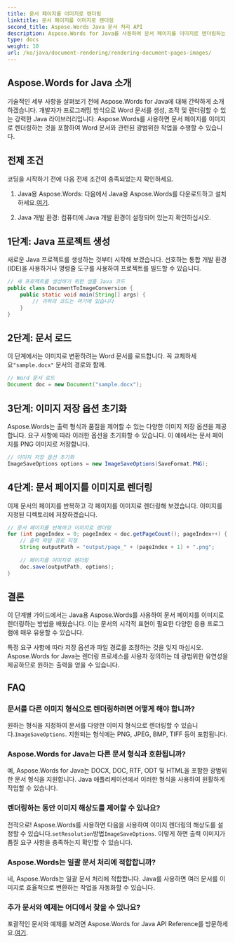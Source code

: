 ```yaml
---
title: 문서 페이지를 이미지로 렌더링
linktitle: 문서 페이지를 이미지로 렌더링
second_title: Aspose.Words Java 문서 처리 API
description: Aspose.Words for Java를 사용하여 문서 페이지를 이미지로 렌더링하는 방법을 알아보세요. 효율적인 문서 변환을 위한 코드 예제가 포함된 단계별 가이드입니다.
type: docs
weight: 10
url: /ko/java/document-rendering/rendering-document-pages-images/
---
```


## Aspose.Words for Java 소개

기술적인 세부 사항을 살펴보기 전에 Aspose.Words for Java에 대해 간략하게 소개하겠습니다. 개발자가 프로그래밍 방식으로 Word 문서를 생성, 조작 및 렌더링할 수 있는 강력한 Java 라이브러리입니다. Aspose.Words를 사용하면 문서 페이지를 이미지로 렌더링하는 것을 포함하여 Word 문서와 관련된 광범위한 작업을 수행할 수 있습니다.

## 전제 조건

코딩을 시작하기 전에 다음 전제 조건이 충족되었는지 확인하세요.

1.  Java용 Aspose.Words: 다음에서 Java용 Aspose.Words를 다운로드하고 설치하세요.[여기](https://releases.aspose.com/words/java/).

2. Java 개발 환경: 컴퓨터에 Java 개발 환경이 설정되어 있는지 확인하십시오.

## 1단계: Java 프로젝트 생성

새로운 Java 프로젝트를 생성하는 것부터 시작해 보겠습니다. 선호하는 통합 개발 환경(IDE)을 사용하거나 명령줄 도구를 사용하여 프로젝트를 빌드할 수 있습니다.

```java
// 새 프로젝트를 생성하기 위한 샘플 Java 코드
public class DocumentToImageConversion {
    public static void main(String[] args) {
        // 귀하의 코드는 여기에 있습니다
    }
}
```

## 2단계: 문서 로드

이 단계에서는 이미지로 변환하려는 Word 문서를 로드합니다. 꼭 교체하세요`"sample.docx"` 문서의 경로와 함께.

```java
// Word 문서 로드
Document doc = new Document("sample.docx");
```

## 3단계: 이미지 저장 옵션 초기화

Aspose.Words는 출력 형식과 품질을 제어할 수 있는 다양한 이미지 저장 옵션을 제공합니다. 요구 사항에 따라 이러한 옵션을 초기화할 수 있습니다. 이 예에서는 문서 페이지를 PNG 이미지로 저장합니다.

```java
// 이미지 저장 옵션 초기화
ImageSaveOptions options = new ImageSaveOptions(SaveFormat.PNG);
```

## 4단계: 문서 페이지를 이미지로 렌더링

이제 문서의 페이지를 반복하고 각 페이지를 이미지로 렌더링해 보겠습니다. 이미지를 지정된 디렉토리에 저장하겠습니다.

```java
// 문서 페이지를 반복하고 이미지로 렌더링
for (int pageIndex = 0; pageIndex < doc.getPageCount(); pageIndex++) {
    // 출력 파일 경로 지정
    String outputPath = "output/page_" + (pageIndex + 1) + ".png";
    
    // 페이지를 이미지로 렌더링
    doc.save(outputPath, options);
}
```

## 결론

이 단계별 가이드에서는 Java용 Aspose.Words를 사용하여 문서 페이지를 이미지로 렌더링하는 방법을 배웠습니다. 이는 문서의 시각적 표현이 필요한 다양한 응용 프로그램에 매우 유용할 수 있습니다.

특정 요구 사항에 따라 저장 옵션과 파일 경로를 조정하는 것을 잊지 마십시오. Aspose.Words for Java는 렌더링 프로세스를 사용자 정의하는 데 광범위한 유연성을 제공하므로 원하는 출력을 얻을 수 있습니다.

## FAQ

### 문서를 다른 이미지 형식으로 렌더링하려면 어떻게 해야 합니까?

 원하는 형식을 지정하여 문서를 다양한 이미지 형식으로 렌더링할 수 있습니다.`ImageSaveOptions`. 지원되는 형식에는 PNG, JPEG, BMP, TIFF 등이 포함됩니다.

### Aspose.Words for Java는 다른 문서 형식과 호환됩니까?

예, Aspose.Words for Java는 DOCX, DOC, RTF, ODT 및 HTML을 포함한 광범위한 문서 형식을 지원합니다. Java 애플리케이션에서 이러한 형식을 사용하여 원활하게 작업할 수 있습니다.

### 렌더링하는 동안 이미지 해상도를 제어할 수 있나요?

 전적으로! Aspose.Words를 사용하면 다음을 사용하여 이미지 렌더링의 해상도를 설정할 수 있습니다.`setResolution`방법`ImageSaveOptions`. 이렇게 하면 출력 이미지가 품질 요구 사항을 충족하는지 확인할 수 있습니다.

### Aspose.Words는 일괄 문서 처리에 적합합니까?

네, Aspose.Words는 일괄 문서 처리에 적합합니다. Java를 사용하면 여러 문서를 이미지로 효율적으로 변환하는 작업을 자동화할 수 있습니다.

### 추가 문서와 예제는 어디에서 찾을 수 있나요?

 포괄적인 문서와 예제를 보려면 Aspose.Words for Java API Reference를 방문하세요.[여기](https://reference.aspose.com/words/java/).